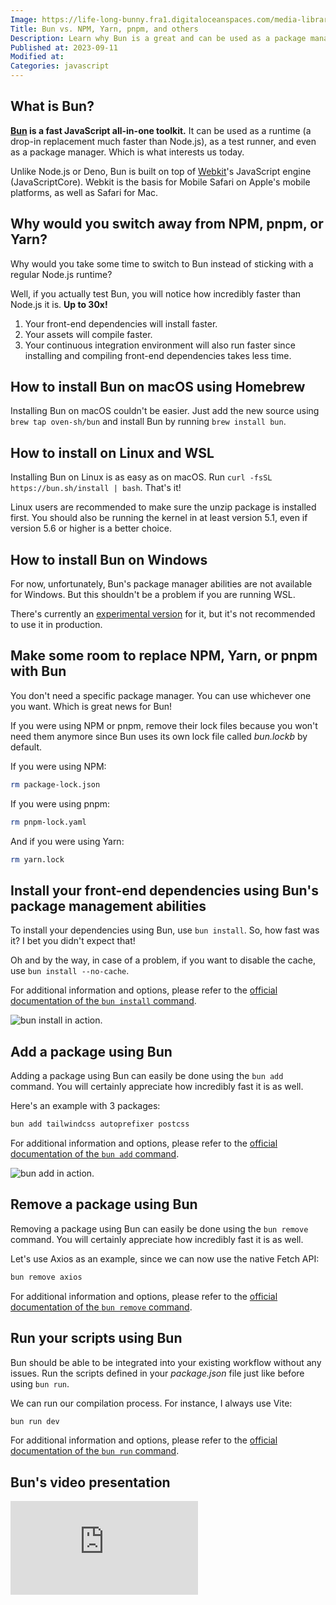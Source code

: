 ```yaml
---
Image: https://life-long-bunny.fra1.digitaloceanspaces.com/media-library/production/68/NZbLqdyKKjVodLp6Yesr1iBA50Vk3K-metacGFja2FnZS1tYW5hZ2VyLmpwZw%3D%3D-.jpg
Title: Bun vs. NPM, Yarn, pnpm, and others
Description: Learn why Bun is a great and can be used as a package manager, replacing NPM, Yarn, pnpm, and others.
Published at: 2023-09-11
Modified at: 
Categories: javascript
---
```


## What is Bun?

**[Bun](https://bun.sh) is a fast JavaScript all-in-one toolkit.** It can be used as a runtime (a drop-in replacement much faster than Node.js), as a test runner, and even as a package manager. Which is what interests us today.

Unlike Node.js or Deno, Bun is built on top of [Webkit](https://webkit.org)'s JavaScript engine (JavaScriptCore). Webkit is the basis for Mobile Safari on Apple's mobile platforms, as well as Safari for Mac.

## Why would you switch away from NPM, pnpm, or Yarn?

Why would you take some time to switch to Bun instead of sticking with a regular Node.js runtime?

Well, if you actually test Bun, you will notice how incredibly faster than Node.js it is. **Up to 30x!**

1. Your front-end dependencies will install faster.
2. Your assets will compile faster.
3. Your continuous integration environment will also run faster since installing and compiling front-end dependencies takes less time.

## How to install Bun on macOS using Homebrew

Installing Bun on macOS couldn't be easier. Just add the new source using `brew tap oven-sh/bun` and install Bun by running `brew install bun`.

## How to install on Linux and WSL

Installing Bun on Linux is as easy as on macOS. Run `curl -fsSL https://bun.sh/install | bash`. That's it!

Linux users are recommended to make sure the unzip package is installed first. You should also be running the kernel in at least version 5.1, even if version 5.6 or higher is a better choice.

## How to install Bun on Windows

For now, unfortunately, Bun's package manager abilities are not available for Windows. But this shouldn't be a problem if you are running WSL.

There's currently an [experimental version](https://bun.sh/docs/installation#windows) for it, but it's not recommended to use it in production.

## Make some room to replace NPM, Yarn, or pnpm with Bun 

You don't need a specific package manager. You can use whichever one you want. Which is great news for Bun!

If you were using NPM or pnpm, remove their lock files because you won't need them anymore since Bun uses its own lock file called *bun.lockb* by default.

If you were using NPM:

```bash
rm package-lock.json
```

If you were using pnpm:

```bash
rm pnpm-lock.yaml
```

And if you were using Yarn:

```bash
rm yarn.lock
```

## Install your front-end dependencies using Bun's package management abilities

To install your dependencies using Bun, use `bun install`. So, how fast was it? I bet you didn't expect that!

Oh and by the way, in case of a problem, if you want to disable the cache, use `bun install --no-cache`.

For additional information and options, please refer to the [official documentation of the `bun install` command](https://bun.sh/docs/cli/install).

![bun install in action.](https://life-long-bunny.fra1.digitaloceanspaces.com/media-library/production/69/conversions/ybYunPr2RMZPLO3vFaMImsaecxEEnz-metaQ2xlYW5TaG90IDIwMjMtMDktMTEgYXQgMDkuMDAuMDJAMnguanBn--medium.jpg)

## Add a package using Bun

Adding a package using Bun can easily be done using the `bun add` command. You will certainly appreciate how incredibly fast it is as well.

Here's an example with 3 packages:

```bash
bun add tailwindcss autoprefixer postcss
```

For additional information and options, please refer to the [official documentation of the `bun add` command](https://bun.sh/docs/cli/install#bun-add).

![bun add in action.](https://life-long-bunny.fra1.digitaloceanspaces.com/media-library/production/70/UndzC78D9Uclf8eMBlPr0yN2wbhXRy-metaQ2xlYW5TaG90IDIwMjMtMDktMTEgYXQgMDkuMDIuMTFAMnguanBn-.jpg)

## Remove a package using Bun

Removing a package using Bun can easily be done using the `bun remove` command. You will certainly appreciate how incredibly fast it is as well.

Let's use Axios as an example, since we can now use the native Fetch API:

```bash
bun remove axios
```

For additional information and options, please refer to the [official documentation of the `bun remove` command](https://bun.sh/docs/cli/install#bun-remove).

## Run your scripts using Bun

Bun should be able to be integrated into your existing workflow without any issues. Run the scripts defined in your *package.json* file just like before using `bun run`.

We can run our compilation process. For instance, I always use Vite:

```bash
bun run dev
```

For additional information and options, please refer to the [official documentation of the `bun run` command](https://bun.sh/docs/cli/run).

## Bun's video presentation

<iframe src="https://www.youtube.com/embed/BsnCpESUEqM?si=fvhqvQU9XY9_0dGT" title="YouTube video player" frameborder="0" allow="accelerometer; autoplay; clipboard-write; encrypted-media; gyroscope; picture-in-picture; web-share" allowfullscreen></iframe>
